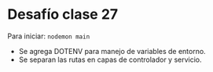 # Desafío clase 27

Para iniciar: `nodemon main`

- Se agrega DOTENV para manejo de variables de entorno.
- Se separan las rutas en capas de controlador y servicio.
